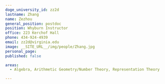 ```yaml
---
doge_university_id: zz2d
lastname: Zhang
name: Zezhou
general_position: postdoc
position: Whyburn Instructor
office: 223 Kerchof Hall
phone: 434-924-4939
email: zz2d@virginia.edu
image: __SITE_URL__/img/people/Zhang.jpg
personal_page:
published: false

areas:
  - Algebra, Arithmetic Geometry/Number Theory, Representation Theory

---
```


